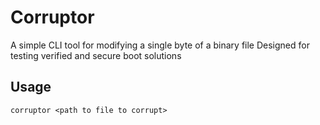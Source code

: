 # Corruptor

A simple CLI tool for modifying a single byte of a binary file
Designed for testing verified and secure boot solutions

## Usage

```corruptor <path to file to corrupt>```
